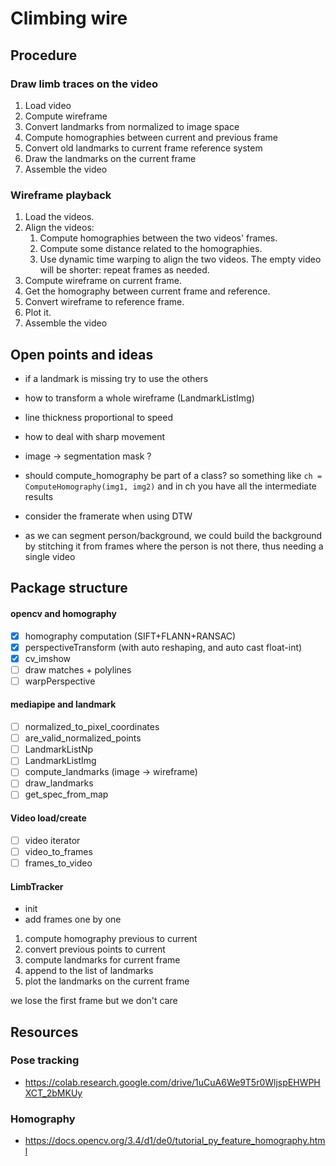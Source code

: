# Climbing wire

## Procedure

### Draw limb traces on the video

1. Load video
1. Compute wireframe
1. Convert landmarks from normalized to image space
1. Compute homographies between current and previous frame
1. Convert old landmarks to current frame reference system
1. Draw the landmarks on the current frame
1. Assemble the video

### Wireframe playback

1. Load the videos.
1. Align the videos:
    1. Compute homographies between the two videos' frames.
    1. Compute some distance related to the homographies.
    1. Use dynamic time warping to align the two videos.
       The empty video will be shorter: repeat frames as needed.
1. Compute wireframe on current frame.
1. Get the homography between current frame and reference.
1. Convert wireframe to reference frame.
1. Plot it.
1. Assemble the video

## Open points and ideas

* if a landmark is missing try to use the others
* how to transform a whole wireframe (LandmarkListImg)
* line thickness proportional to speed
* how to deal with sharp movement
* image -> segmentation mask ?
* should compute_homography be part of a class?
  so something like `ch = ComputeHomography(img1, img2)`
  and in ch you have all the intermediate results

* consider the framerate when using DTW

* as we can segment person/background, we could build the background by stitching it from frames where the person is not there, thus needing a single video

## Package structure

#### opencv and homography

* [x] homography computation (SIFT+FLANN+RANSAC)
* [x] perspectiveTransform (with auto reshaping, and auto cast float-int)
* [x] cv_imshow
* [ ] draw matches + polylines
* [ ] warpPerspective

#### mediapipe and landmark

* [ ] normalized_to_pixel_coordinates
* [ ] are_valid_normalized_points
* [ ] LandmarkListNp
* [ ] LandmarkListImg
* [ ] compute_landmarks (image -> wireframe)
* [ ] draw_landmarks
* [ ] get_spec_from_map

#### Video load/create

* [ ] video iterator
* [ ] video_to_frames
* [ ] frames_to_video

#### LimbTracker

* init
* add frames one by one

1. compute homography previous to current
1. convert previous points to current
1. compute landmarks for current frame
1. append to the list of landmarks
1. plot the landmarks on the current frame

we lose the first frame but we don't care

## Resources

### Pose tracking

* https://colab.research.google.com/drive/1uCuA6We9T5r0WljspEHWPHXCT_2bMKUy

### Homography

* https://docs.opencv.org/3.4/d1/de0/tutorial_py_feature_homography.html
